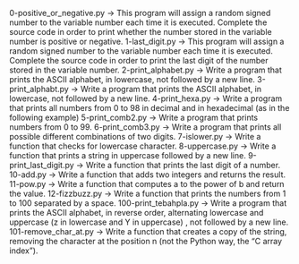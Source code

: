 0-positive_or_negative.py -> This program will assign a random signed number to the variable number each time it is executed. Complete the source code in order to print whether the number stored in the variable number is positive or negative.
1-last_digit.py -> This program will assign a random signed number to the variable number each time it is executed. Complete the source code in order to print the last digit of the number stored in the variable number.
2-print_alphabet.py -> Write a program that prints the ASCII alphabet, in lowercase, not followed by a new line.
3-print_alphabt.py -> Write a program that prints the ASCII alphabet, in lowercase, not followed by a new line.
4-print_hexa.py -> Write a program that prints all numbers from 0 to 98 in decimal and in hexadecimal (as in the following example)
5-print_comb2.py -> Write a program that prints numbers from 0 to 99.
6-print_comb3.py -> Write a program that prints all possible different combinations of two digits.
7-islower.py -> Write a function that checks for lowercase character.
8-uppercase.py -> Write a function that prints a string in uppercase followed by a new line.
9-print_last_digit.py -> Write a function that prints the last digit of a number.
10-add.py -> Write a function that adds two integers and returns the result.
11-pow.py -> Write a function that computes a to the power of b and return the value.
12-fizzbuzz.py -> Write a function that prints the numbers from 1 to 100 separated by a space.
100-print_tebahpla.py -> Write a program that prints the ASCII alphabet, in reverse order, alternating lowercase and uppercase (z in lowercase and Y in uppercase) , not followed by a new line.
101-remove_char_at.py -> Write a function that creates a copy of the string, removing the character at the position n (not the Python way, the “C array index”).

